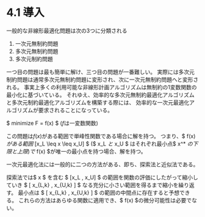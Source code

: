 # 4.1 導入

一般的な非線形最適化問題は次の3つに分類される

1. 一次元無制約問題
2. 多次元無制約問題
3. 多次元制約問題

一つ目の問題は最も簡単に解け、三つ目の問題が一番難しい。
実際には多次元制約問題は通常多次元無制約問題に変形され、次に一次元無制約問題へと変形される。
事実上多くの利用可能な非線形計画アルゴリズムは無制約の1変数関数の最小化に基づいている。
それゆえ、効率的な多次元無制約最適化アルゴリズムと多次元制約最適化アルゴリズムを構築する際には、
効率的な一次元最適化アルゴリズムが要求されることになっている。

$ minimize F = f(x) $ ($f$は一変数関数)

この問題は$f(x)$がある範囲で単峰性関数である場合に解を持つ。
つまり、$ f(x) $がある範囲$ \[x\_L \leq x \leq x\_U\] $
($ x\_L $と$ x\_U $ はそれぞれ最小点$ x^\* $の下限と上限)
で$ f(x) $が唯一の最小点を持つ場合、解を持つ。

一次元最適化法には一般的に二つの方法がある、即ち、探索法と近似法である。

探索法では$ x $ を含む $ \[x\_L , x\_U\] $ の範囲を関数の評価にしたがって縮小していき
$ \[ x\_{L,k} , x\_{U,k} \] $ なる充分に小さい範囲を得るまで縮小を繰り返す。
最小点は $ \[ x\_{L,k} , x\_{U,k} \] $ の範囲の中間点に存在すると予想できる。
これらの方法はあらゆる関数に適用でき、$ f(x) $の微分可能性は必要でない。
